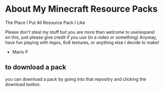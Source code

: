 # About My Minecraft Resource Packs
The Place I Put All Resource Pack I Like

Please don't steal my stuff but you are 
more than welcome to use/expand on this, just please give credit if you use (in a video or something)
Anyway, have fun playing with legos, 8x8 textures, or anything else I decide to make!

- Mario P

## to download a pack
you can download a pack by going into that repositry and clicking the download button.
